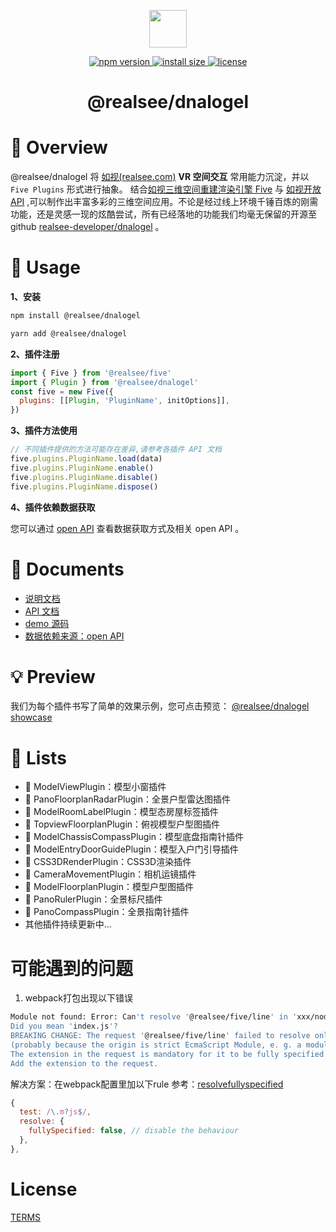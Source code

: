 <p align="center">
 <a href="https://realsee.js.org/"><img src="https://vrlab-public.ljcdn.com/common/file/web/ea031fa5-ad82-46b3-86c8-7b20ec1e635a.jpg" width="60" /></a>
</p>


<p align="center">
  <a href="https://www.npmjs.com/package/@realsee/dnalogel">
    <img src="https://img.shields.io/npm/v/@realsee/dnalogel.svg" alt="npm version" >
  </a>
  <a href="https://packagephobia.now.sh/result?p=@realsee/dnalogel">
    <img src="https://packagephobia.now.sh/badge?p=@realsee/dnalogel" alt="install size" >
  </a>
  <a href="https://github.com/realsee-developer/dnalogel/blob/main/TERMS.txt">
    <img src="https://img.shields.io/npm/l/@realsee/dnalogel.svg" alt="license">
  </a>
</p>

<h1 align="center">@realsee/dnalogel</h1>

# 👀 Overview

@realsee/dnalogel 将 [如视(realsee.com)](https://realsee.com) **VR 空间交互** 常用能力沉淀，并以 `Five Plugins` 形式进行抽象。
结合[如视三维空间重建渲染引擎 Five](https://open-platform.realsee.com/developer/docs/five/intro/)
与 [如视开放 API](https://open-platform.realsee.com/developer/openapi/?id=1001) ,可以制作出丰富多彩的三维空间应用。不论是经过线上环境千锤百炼的刚需功能，还是灵感一现的炫酷尝试，所有已经落地的功能我们均毫无保留的开源至github [realsee-developer/dnalogel](https://github.com/realsee-developer/dnalogel) 。

# 🔨 Usage

**1、安装**

```bash
npm install @realsee/dnalogel
```

```bash
yarn add @realsee/dnalogel
```

**2、插件注册**

```js
import { Five } from '@realsee/five'
import { Plugin } from '@realsee/dnalogel'
const five = new Five({
  plugins: [[Plugin, 'PluginName', initOptions]],
})
```

**3、插件方法使用**

```js
// 不同插件提供的方法可能存在差异,请参考各插件 API 文档
five.plugins.PluginName.load(data)
five.plugins.PluginName.enable()
five.plugins.PluginName.disable()
five.plugins.PluginName.dispose()
```

**4、插件依赖数据获取**

您可以通过 [open API](https://open-platform.realsee.com/developer/open/api#/) 查看数据获取方式及相关 open API 。

# 📖 Documents

- [说明文档](https://open-platform.realsee.com/developer/docs/dnalogel/intro/)
- [API 文档](https://open-platform.realsee.com/developer/openapi/?id=1001)
- [demo 源码](https://github.com/realsee-developer/dnalogel)
- [数据依赖来源：open API](https://open-platform.realsee.com/developer/openapi/?id=1001)

# 💡 Preview

我们为每个插件书写了简单的效果示例，您可点击预览：
[@realsee/dnalogel showcase](https://realsee-developer.github.io/dnalogel/)

# 🧾 Lists

- 🔌 ModelViewPlugin：模型小窗插件
- 🔌 PanoFloorplanRadarPlugin：全景户型雷达图插件
- 🔌 ModelRoomLabelPlugin：模型态房屋标签插件
- 🔌 TopviewFloorplanPlugin：俯视模型户型图插件
- 🔌 ModelChassisCompassPlugin：模型底盘指南针插件
- 🔌 ModelEntryDoorGuidePlugin：模型入户门引导插件
- 🔌 CSS3DRenderPlugin：CSS3D渲染插件
- 🔌 CameraMovementPlugin：相机运镜插件
- 🔌 ModelFloorplanPlugin：模型户型图插件
- 🔌 PanoRulerPlugin：全景标尺插件
- 🔌 PanoCompassPlugin：全景指南针插件
- 其他插件持续更新中...

# 可能遇到的问题

1. webpack打包出现以下错误

```bash
Module not found: Error: Can't resolve '@realsee/five/line' in 'xxx/node_modules/@realsee/dnalogel/libs'
Did you mean 'index.js'?
BREAKING CHANGE: The request '@realsee/five/line' failed to resolve only because it was resolved as fully specified
(probably because the origin is strict EcmaScript Module, e. g. a module with javascript mimetype, a '*.mjs' file, or a '*.js' file where the package.json contains '"type": "module"').
The extension in the request is mandatory for it to be fully specified.
Add the extension to the request.
```

解决方案：在webpack配置里加以下rule
参考：[resolvefullyspecified](https://webpack.js.org/configuration/module/#resolvefullyspecified)

```js
{
  test: /\.m?js$/,
  resolve: {
    fullySpecified: false, // disable the behaviour
  },
},
```

# License

[TERMS](https://github.com/realsee-developer/dnalogel/blob/main/TERMS.txt)
